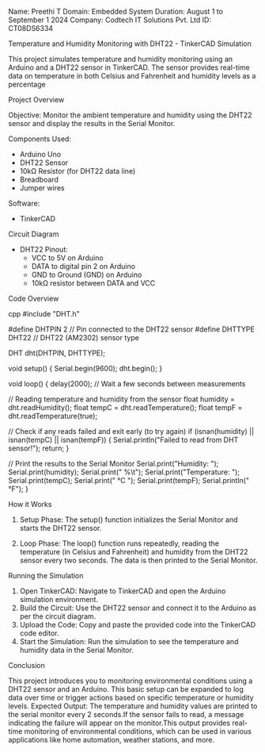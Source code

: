 Name: Preethi T
Domain: Embedded System
Duration: August 1 to September 1 2024
Company: Codtech IT Solutions Pvt. Ltd
ID: CT08DS6334

Temperature and Humidity Monitoring with DHT22 - TinkerCAD Simulation

This project simulates temperature and humidity monitoring using an Arduino and a DHT22 sensor in TinkerCAD. The sensor provides real-time data on temperature in both Celsius and Fahrenheit and humidity levels as a percentage

Project Overview

Objective:
Monitor the ambient temperature and humidity using the DHT22 sensor and display the results in the Serial Monitor.

Components Used:
- Arduino Uno
- DHT22 Sensor
- 10kΩ Resistor (for DHT22 data line)
- Breadboard
- Jumper wires

Software:
- TinkerCAD

 Circuit Diagram

- DHT22 Pinout:
  - VCC to 5V on Arduino
  - DATA to digital pin 2 on Arduino
  - GND to Ground (GND) on Arduino
  - 10kΩ resistor between DATA and VCC

Code Overview

cpp
#include "DHT.h"

#define DHTPIN 2      // Pin connected to the DHT22 sensor
#define DHTTYPE DHT22 // DHT22 (AM2302) sensor type

DHT dht(DHTPIN, DHTTYPE);

void setup() {
  Serial.begin(9600);
  dht.begin();
}

void loop() {
  delay(2000);  // Wait a few seconds between measurements
  
  // Reading temperature and humidity from the sensor
  float humidity = dht.readHumidity();
  float tempC = dht.readTemperature();
  float tempF = dht.readTemperature(true);

  // Check if any reads failed and exit early (to try again)
  if (isnan(humidity) || isnan(tempC) || isnan(tempF)) {
    Serial.println("Failed to read from DHT sensor!");
    return;
  }

  // Print the results to the Serial Monitor
  Serial.print("Humidity: ");
  Serial.print(humidity);
  Serial.print(" %\t");
  Serial.print("Temperature: ");
  Serial.print(tempC);
  Serial.print(" °C ");
  Serial.print(tempF);
  Serial.println(" °F");
}


How it Works

1. Setup Phase: The setup() function initializes the Serial Monitor and starts the DHT22 sensor.

2. Loop Phase: The loop() function runs repeatedly, reading the temperature (in Celsius and Fahrenheit) and humidity from the DHT22 sensor every two seconds. The data is then printed to the Serial Monitor.

 Running the Simulation

1. Open TinkerCAD: Navigate to TinkerCAD and open the Arduino simulation environment.
2. Build the Circuit: Use the DHT22 sensor and connect it to the Arduino as per the circuit diagram.
3. Upload the Code: Copy and paste the provided code into the TinkerCAD code editor.
4. Start the Simulation: Run the simulation to see the temperature and humidity data in the Serial Monitor.

 Conclusion

This project introduces you to monitoring environmental conditions using a DHT22 sensor and an Arduino. This basic setup can be expanded to log data over time or trigger actions based on specific temperature or humidity levels.
Expected Output:
The temperature and humidity values are printed to the serial monitor every 2 seconds.If the sensor fails to read, a message indicating the failure will appear on the monitor.This output provides real-time monitoring of environmental conditions, which can be used in various applications like home automation, weather stations, and more.

